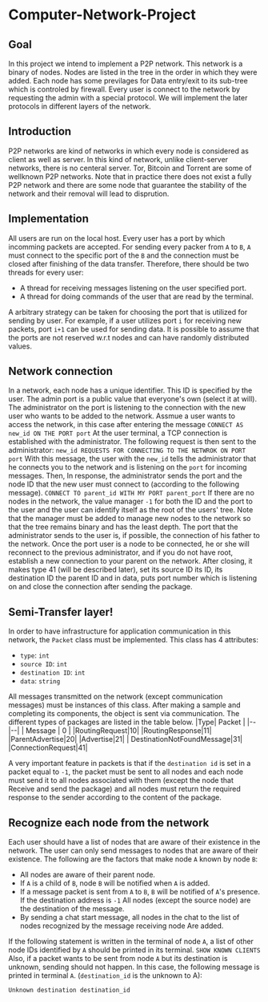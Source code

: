 # Computer-Network-Project

## Goal

In this project we intend to implement a P2P network. This network is a binary of nodes. Nodes are listed in the tree in the order in which they were added. Each node has some previlages for Data entry/exit to its sub-tree which is controled by firewall. Every user is connect to the network by requesting the admin with a special protocol. We will implement the later protocols in different layers of the network.

## Introduction

P2P networks are kind of networks in which every node is considered as client as well as server. In this kind of network, unlike client-server networks, there is no centeral server. Tor, Bitcoin and Torrent are some of wellknown P2P networks. Note that in practice there does not exist a fully P2P network and there are some node that guarantee the stability of the network and their removal will lead to disprution.

## Implementation

All users are run on the local host. Every user has a port by which incomming packets are accepted. For sending every packer from `A` to `B`, `A` must connect to the specific port of the `B` and the connection must be closed after finishing of the data transfer. Therefore, there should be two threads for every user:

- A thread for receiving messages listening on the user specified port. 
- A thread for doing commands of the user that are read by the terminal.

A arbitrary strategy can be taken for choosing the port that is utilized for sending by user. For example, if a user utilizes port `i` for receiving new packets, port `i+1` can be used for sending data. It is possible to assume that the ports are not reserved w.r.t nodes and can have randomly distributed values.

## Network connection
In a network, each node has a unique identifier. This ID is specified by the user. The admin port is a public value that everyone's own (select it at will). The administrator on the port is listening to the connection with the new user who wants to be added to the network. Assmue a user wants to access the network, in this case after entering the message
`CONNECT AS new_id ON THE PORT port`
At the user terminal, a TCP connection is established with the administrator. The following request is then sent to the administrator:
`new_id REQUESTS FOR CONNECTING TO THE NETWROK ON PORT port`
With this message, the user with the `new_id` tells the administrator that he connects you to the network and is listening on the `port` for incoming messages. Then, In response, the administrator sends the port and the node ID that the new user must connect to (according to the following message).
`CONNECT TO parent_id WITH MY PORT parent_port`
If there are no nodes in the network, the value manager `-1` for both the ID and the port to the user and the user can identify itself as the root of the users' tree. Note that the manager must be added to manage new nodes to the network so that the tree remains binary and has the least depth. The port that the administrator sends to the user is, if possible, the connection of his father to the network. Once the port user is a node to be connected, he or she will reconnect to the previous administrator, and if you do not have root, establish a new connection to your parent on the network. After closing, it makes type 41 (will be described later), set its source ID its ID, its destination ID the parent ID and in data, puts port number which is listening on and close the connection after sending the package.


## Semi-Transfer layer!
In order to have infrastructure for application communication in this network, the `Packet` class must be implemented. This class has 4 attributes:
- `type`: `int`
- `source ID`: `int`
- `destination ID`: `int`
- `data`: `string`

All messages transmitted on the network (except communication messages) must be instances of this class. After making a sample and completing its components, the object is sent via communication. The different types of packages are listed in the table below.
|Type| Packet  |
|--|--|
|  Message | 0 |
|RoutingRequest|10|
|RoutingResponse|11|
|ParentAdvertise|20|
|Advertise|21|
| DestinationNotFoundMessage|31|
|ConnectionRequest|41|

A very important feature in packets is that if the `destination id` is set in a packet equal to `-1`, the packet must be sent to all nodes and each node must send it to all nodes associated with them (except the node that Receive and send the package) and all nodes must return the required response to the sender according to the content of the package.
## Recognize each node from the network 
Each user should have a list of nodes that are aware of their existence in the network. The user can only send messages to nodes that are aware of their existence. The following are the factors that make node `A` known by node `B`:
- All nodes are aware of their parent node. 
- If `A` is a child of `B`, node `B` will be notified when `A` is added. 
- If a message packet is sent from `A` to `B`, `B` will be notified of `A`'s presence. If the destination address is `-1` All nodes (except the source node) are the destination of the message. 
- By sending a chat start message, all nodes in the chat to the list of nodes recognized by the message receiving node Are added. 

If the following statement is written in the terminal of node `A`, a list of other node IDs identified by `A` should be printed in its terminal.
`SHOW KNOWN CLIENTS`
Also, if a packet wants to be sent from node `A` but its destination is unknown, sending should not happen. In this case, the following message is printed in terminal `A`. (`destination_id` is the unknown to A):

`Unknown destination destination_id`

